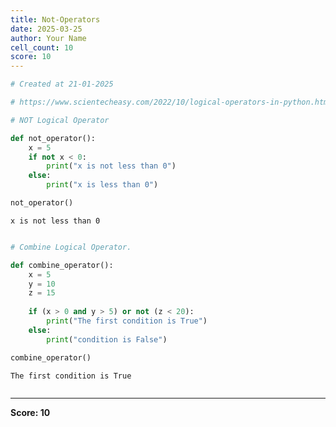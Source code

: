 ```yaml
---
title: Not-Operators
date: 2025-03-25
author: Your Name
cell_count: 10
score: 10
---
```


```python
# Created at 21-01-2025
```


```python
# https://www.scientecheasy.com/2022/10/logical-operators-in-python.html/
```


```python
# NOT Logical Operator
```


```python
def not_operator():
    x = 5
    if not x < 0:
        print("x is not less than 0")
    else:
        print("x is less than 0")
```


```python
not_operator()
```

    x is not less than 0



```python

```


```python
# Combine Logical Operator.
```


```python
def combine_operator():
    x = 5
    y = 10
    z = 15
    
    if (x > 0 and y > 5) or not (z < 20):
        print("The first condition is True")
    else:
        print("condition is False")
```


```python
combine_operator()
```

    The first condition is True



```python

```


---
**Score: 10**
